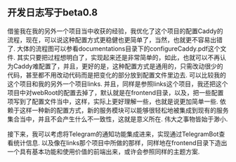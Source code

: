 ## 开发日志写于beta0.8

借鉴我在我的另外一个项目当中收获的经验，我优化了这个项目的配置Caddy的流程，现在，可以说这种配置方式更稳健也更简单了，当然，也就更不容易出错了. 大体的流程图可以参看documentations目录下的configureCaddy.pdf这个文件. 其实只要把过程想明白了，实现起来还是非常简单的，如此，也就可以不再认为Caddy难配置了，并且，更好的是，这种配置方式是通用的，只需改动很少的代码，甚至都不用改动代码而是把变化的部分放到配置文件里边去. 可以比较我的这个项目和我的另外一个项目links. 并且，同样是参照links这个项目，我还把这个项目中对webRoot的配置去掉了，默认就是在frontend目录，以及，把一些配置项写到了配置文件当中，这样，实际上更好理解一些，也就是说更加简单一些. 依赖于这样一种新的配置方式，新的服务模块可以能够很轻松地被集成到现有的服务集合当中，并且不会产生什么不一致性，这就是意义所在. 伟大之事物皆始于渺小.

接下来，我可以考虑将Telegram的通知功能集成进来，实现通过TelegramBot查看统计信息. 以及像在links那个项目中所做的那样，同样地在frontend目录下造出一个具有基本功能和使用价值的前端出来，或许会参照同样的主题方案.